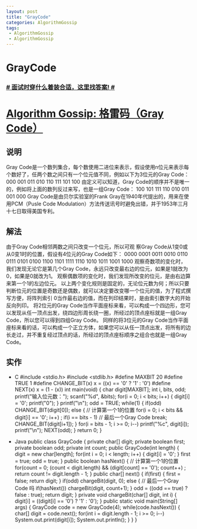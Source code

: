 ```yaml
---
layout: post
title: "GrayCode"
categories: AlgorithmGossip
tags: 
 - AlgorithmGossip
 - AlgorithmGossip
--- 
```


# GrayCode

### [# 面试时穿什么着装合适，这里找答案! #](http://taobao.esmartweb.com/man.htm)

# [Algorithm Gossip: 格雷码（Gray Code）]()

## 说明

Gray Code是一个数列集合，每个数使用二进位来表示，假设使用n位元来表示每个数好了，任两个数之间只有一个位元值不同，例如以下为3位元的Gray Code：
000 001 011 010 110 111 101 100
由定义可以知道，Gray Code的顺序并不是唯一的，例如将上面的数列反过来写，也是一组Gray Code：
100 101 111 110 010 011 001 000
Gray Code是由贝尔实验室的Frank Gray在1940年代提出的，用来在使用PCM（Pusle Code Modulation）方法传送讯号时避免出错，并于1953年三月十七日取得美国专利。

## 解法

由于Gray Code相邻两数之间只改变一个位元，所以可观 察Gray Code从1变0或从0变1时的位置，假设有4位元的Gray Code如下：
0000 0001 0011 0010 0110 0111 0101 0100
1100 1101 1111 1110 1010 1011 1001 1000
观察奇数项的变化时，我们发现无论它是第几个Gray Code，永远只改变最右边的位元，如果是1就改为0，如果是0就改为1。
观察偶数项的变化时，我们发现所改变的位元，是由右边算来第一个1的左边位元。
以上两个变化规则是固定的，无论位元数为何；所以只要判断位元的位置是奇数还是偶数，就可以决定要改变哪一个位元的值，为了程式撰写方便，将阵列索引 0当作最右边的值，而在列印结果时，是由索引数字大的开始反向列印。
将2位元的Gray Code当作平面座标来看，可以构成一个四边形，您可以发现从任一顶点出发，绕四边形周长绕一圈，所经过的顶点座标就是一组Gray Code，所以您可以得到四组Gray Code。
同样的将3位元的Gray Code当作平面座标来看的话，可以构成一个正立方体，如果您可以从任一顶点出发，将所有的边长走过，并不重复经过顶点的话，所经过的顶点座标顺序之组合也就是一组Gray Code。

## 实作

* C
#include <stdio.h>
#include <stdlib.h>
#define MAXBIT 20
#define TRUE 1
#define CHANGE_BIT(x) x = ((x) == '0' ? '1' : '0')
#define NEXT(x) x = (1 - (x))
int main(void) {
char digit[MAXBIT];
int i, bits, odd;
printf("输入位元数：");
scanf("%d", &bits);
for(i = 0; i < bits; i++) {
digit[i] = '0';
printf("0");
}
printf("\n");
odd = TRUE;
while(1) {
if(odd)
CHANGE_BIT(digit[0]);
else {
// 计算第一个1的位置
for(i = 0; i < bits && digit[i] == '0'; i++) ;
if(i == bits - 1) // 最后一个Gray Code
break;
CHANGE_BIT(digit[i+1]);
}
for(i = bits - 1; i >= 0; i--)
printf("%c", digit[i]);
printf("\n");
NEXT(odd);
}
return 0;
}

* Java
public class GrayCode {
private char[] digit;
private boolean first;
private boolean odd;
private int count;
public GrayCode(int length) {
digit = new char[length];
for(int i = 0; i < length; i++) {
digit[i] = '0';
}
first = true;
odd = true;
}
public boolean hasNext() {
// 计算第一个1的位置
for(count = 0;
(count < digit.length) && (digit[count] == '0');
count++) ;
return count != digit.length - 1;
}
public char[] next() {
if(first) {
first = false;
return digit;
}
if(odd)
chargeBit(digit, 0);
else {
// 最后一个Gray Code 吗
if(hasNext())
chargeBit(digit, count+1);
}
odd = ((odd == true) ? false : true);
return digit;
}
private void chargeBit(char[] digit, int i) {
digit[i] = ((digit[i] == '0') ? '1' : '0');
}
public static void main(String[] args) {
GrayCode code = new GrayCode(4);
while(code.hasNext()) {
char[] digit = code.next();
for(int i = digit.length - 1; i >= 0; i--)
System.out.print(digit[i]);
System.out.println();
}
}
}
